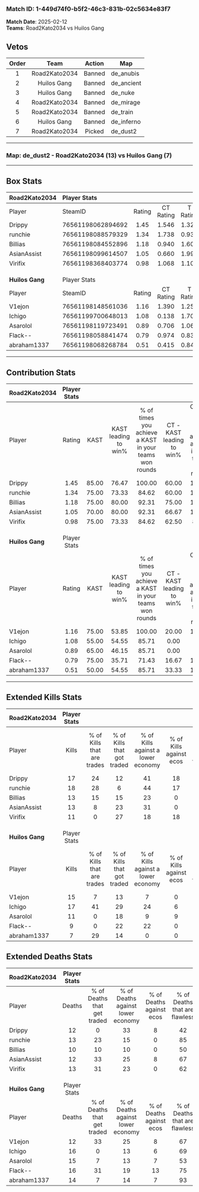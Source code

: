 ### Match ID: 1-449d74f0-b5f2-46c3-831b-02c5634e83f7  
**Match Date**: 2025-02-12  
**Teams**: Road2Kato2034 vs Huilos Gang  

## Vetos  

| Order | Team | Action | Map |
| :---: | :--: | :----: | --- |
| 1 | Road2Kato2034 | Banned | de_anubis |
| 2 | Huilos Gang | Banned | de_ancient |
| 3 | Huilos Gang | Banned | de_nuke |
| 4 | Road2Kato2034 | Banned | de_mirage |
| 5 | Road2Kato2034 | Banned | de_train |
| 6 | Huilos Gang | Banned | de_inferno |
| 7 | Road2Kato2034 | Picked | de_dust2 |

---  

### **Map**: de_dust2 - Road2Kato2034 (13) vs Huilos Gang (7)  
---  

## Box Stats  

| **Road2Kato2034** | Player Stats      |        |           |          |       |      |       |         |        |      |     |
| :- | :- | :-: | :-: | :-: | :-: | :-: | :-: | :-: | :-: | :-: | :-: |
| Player            | SteamID           | Rating | CT Rating | T Rating | KAST  | ADR  | Kills | Assists | Deaths | K/D  | HS% |
| Drippy            | 76561198062894692 |  1.45  |   1.546   |  1.327   | 85.00 | 96.7 |  17   |    8    |   12   | 1.42 | 23  |
| runchie           | 76561198088579329 |  1.34  |   1.738   |  0.935   | 75.00 | 83.3 |  18   |    6    |   13   | 1.38 | 38  |
| Billias           | 76561198084552896 |  1.18  |   0.940   |  1.608   | 75.00 | 79.9 |  13   |    4    |   10   | 1.30 | 38  |
| AsianAssist       | 76561198099614507 |  1.05  |   0.660   |  1.995   | 70.00 | 67.7 |  13   |    4    |   12   | 1.08 | 61  |
| Virifix           | 76561198368403774 |  0.98  |   1.068   |  1.109   | 75.00 | 66.8 |  11   |    5    |   13   | 0.85 | 81  |
|                   |                   |        |           |          |       |      |       |         |        |      |     |
|                   |                   |        |           |          |       |      |       |         |        |      |     |
|                   |                   |        |           |          |       |      |       |         |        |      |     |
| **Huilos Gang**   | Player Stats      |        |           |          |       |      |       |         |        |      |     |
| Player            | SteamID           | Rating | CT Rating | T Rating | KAST  | ADR  | Kills | Assists | Deaths | K/D  | HS% |
| V1ejon            | 76561198148561036 |  1.16  |   1.390   |  1.259   | 75.00 | 65.5 |  15   |    2    |   12   | 1.25 | 46  |
| Ichigo            | 76561199700648013 |  1.08  |   0.138   |  1.709   | 55.00 | 91.9 |  17   |    3    |   16   | 1.06 | 52  |
| Asarolol          | 76561198119723491 |  0.89  |   0.706   |  1.066   | 65.00 | 82.0 |  11   |    4    |   15   | 0.73 | 63  |
| Flack--           | 76561198058841474 |  0.79  |   0.974   |  0.837   | 75.00 | 64.8 |   9   |    3    |   16   | 0.56 | 66  |
| abraham1337       | 76561198068268784 |  0.51  |   0.415   |  0.843   | 50.00 | 47.8 |   7   |    1    |   14   | 0.50 | 57  |
---  

## Contribution Stats  

| **Road2Kato2034** | Player Stats |       |                      |                                                        |                           |                                                             |                          |                                                            |
| :- | :-: | :-: | :-: | :-: | :-: | :-: | :-: | :-: |
| Player            |    Rating    | KAST  | KAST leading to win% | % of times you achieve a KAST in your teams won rounds | CT - KAST leading to win% | CT - % of times you achieve a KAST in your teams won rounds | T - KAST leading to win% | T - % of times you achieve a KAST in your teams won rounds |
| Drippy            |     1.45     | 85.00 |        76.47         |                         100.00                         |           60.00           |                           100.00                            |          100.00          |                           100.00                           |
| runchie           |     1.34     | 75.00 |        73.33         |                         84.62                          |           60.00           |                           100.00                            |          100.00          |                           71.43                            |
| Billias           |     1.18     | 75.00 |        80.00         |                         92.31                          |           75.00           |                           100.00                            |          85.71           |                           85.71                            |
| AsianAssist       |     1.05     | 70.00 |        80.00         |                         92.31                          |           66.67           |                           100.00                            |          100.00          |                           85.71                            |
| Virifix           |     0.98     | 75.00 |        73.33         |                         84.62                          |           62.50           |                            83.33                            |          85.71           |                           85.71                            |
|                   |              |       |                      |                                                        |                           |                                                             |                          |                                                            |
|                   |              |       |                      |                                                        |                           |                                                             |                          |                                                            |
|                   |              |       |                      |                                                        |                           |                                                             |                          |                                                            |
| **Huilos Gang**   | Player Stats |       |                      |                                                        |                           |                                                             |                          |                                                            |
| Player            |    Rating    | KAST  | KAST leading to win% | % of times you achieve a KAST in your teams won rounds | CT - KAST leading to win% | CT - % of times you achieve a KAST in your teams won rounds | T - KAST leading to win% | T - % of times you achieve a KAST in your teams won rounds |
| V1ejon            |     1.16     | 75.00 |        53.85         |                         100.00                         |           20.00           |                           100.00                            |          75.00           |                           100.00                           |
| Ichigo            |     1.08     | 55.00 |        54.55         |                         85.71                          |           0.00            |                            0.00                             |          66.67           |                           100.00                           |
| Asarolol          |     0.89     | 65.00 |        46.15         |                         85.71                          |           0.00            |                            0.00                             |          66.67           |                           100.00                           |
| Flack--           |     0.79     | 75.00 |        35.71         |                         71.43                          |           16.67           |                           100.00                            |          50.00           |                           66.67                            |
| abraham1337       |     0.51     | 50.00 |        54.55         |                         85.71                          |           33.33           |                           100.00                            |          62.50           |                           83.33                            |
---  

## Extended Kills Stats  

| **Road2Kato2034** | Player Stats |                            |                            |                                    |                         |                              |                                 |                                       |                    |           |
| :- | :-: | :-: | :-: | :-: | :-: | :-: | :-: | :-: | :-: | :-: |
| Player            |    Kills     | % of Kills that are trades | % of Kills that got traded | % of Kills against a lower economy | % of Kills against ecos | % of Kills that are flawless | % of Kills that are close duels | % of Kills that are assisted by flash | Pistol Round Kills | AWP Kills |
| Drippy            |      17      |             24             |             12             |                 41                 |           18            |              82              |                6                |                   6                   |         0          |     7     |
| runchie           |      18      |             28             |             6              |                 44                 |           17            |              67              |                6                |                   6                   |         2          |     3     |
| Billias           |      13      |             15             |             15             |                 23                 |            0            |              69              |                0                |                   8                   |         1          |     0     |
| AsianAssist       |      13      |             8              |             23             |                 31                 |            0            |              77              |                0                |                   0                   |         0          |     1     |
| Virifix           |      11      |             0              |             27             |                 18                 |           18            |              55              |                0                |                   0                   |         3          |     0     |
|                   |              |                            |                            |                                    |                         |                              |                                 |                                       |                    |           |
|                   |              |                            |                            |                                    |                         |                              |                                 |                                       |                    |           |
|                   |              |                            |                            |                                    |                         |                              |                                 |                                       |                    |           |
| **Huilos Gang**   | Player Stats |                            |                            |                                    |                         |                              |                                 |                                       |                    |           |
| Player            |    Kills     | % of Kills that are trades | % of Kills that got traded | % of Kills against a lower economy | % of Kills against ecos | % of Kills that are flawless | % of Kills that are close duels | % of Kills that are assisted by flash | Pistol Round Kills | AWP Kills |
| V1ejon            |      15      |             7              |             13             |                 7                  |            0            |              47              |               13                |                   0                   |         1          |     0     |
| Ichigo            |      17      |             41             |             29             |                 24                 |            6            |              76              |               12                |                   0                   |         1          |     0     |
| Asarolol          |      11      |             0              |             18             |                 9                  |            9            |              64              |                9                |                   0                   |         0          |     0     |
| Flack--           |      9       |             0              |             22             |                 22                 |            0            |              67              |               22                |                   0                   |         1          |     4     |
| abraham1337       |      7       |             29             |             14             |                 0                  |            0            |              71              |                0                |                   0                   |         3          |     0     |
## Extended Deaths Stats  

| **Road2Kato2034** | Player Stats |                             |                                   |                          |                               |                            |                           |               |
| :- | :-: | :-: | :-: | :-: | :-: | :-: | :-: | :-: |
| Player            |    Deaths    | % of Deaths that get traded | % of Deaths against lower economy | % of Deaths against ecos | % of Deaths that are flawless | % of Deaths that are close | % of Deaths while blinded | Deaths to AWP |
| Drippy            |      12      |              0              |                33                 |            8             |              42               |             8              |             0             |       0       |
| runchie           |      13      |             23              |                15                 |            0             |              85               |             0              |             0             |       1       |
| Billias           |      10      |             10              |                10                 |            0             |              50               |             10             |             0             |       2       |
| AsianAssist       |      12      |             33              |                25                 |            8             |              67               |             8              |             0             |       0       |
| Virifix           |      13      |             31              |                23                 |            0             |              62               |             31             |             0             |       1       |
|                   |              |                             |                                   |                          |                               |                            |                           |               |
|                   |              |                             |                                   |                          |                               |                            |                           |               |
|                   |              |                             |                                   |                          |                               |                            |                           |               |
| **Huilos Gang**   | Player Stats |                             |                                   |                          |                               |                            |                           |               |
| Player            |    Deaths    | % of Deaths that get traded | % of Deaths against lower economy | % of Deaths against ecos | % of Deaths that are flawless | % of Deaths that are close | % of Deaths while blinded | Deaths to AWP |
| V1ejon            |      12      |             33              |                25                 |            8             |              67               |             0              |             8             |       1       |
| Ichigo            |      16      |              0              |                13                 |            6             |              69               |             0              |             0             |       2       |
| Asarolol          |      15      |              7              |                13                 |            7             |              53               |             7              |             0             |       2       |
| Flack--           |      16      |             31              |                19                 |            13            |              75               |             6              |            13             |       5       |
| abraham1337       |      14      |              7              |                14                 |            7             |              93               |             0              |             0             |       1       |
